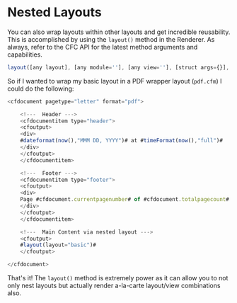 # Nested Layouts

You can also wrap layouts within other layouts and get incredible reusability. This is accomplished by using the `layout()` method in the Renderer. As always, refer to the CFC API for the latest method arguments and capabilities.

```javascript
layout([any layout], [any module=''], [any view=''], [struct args={}], [any viewModule=''], [boolean prePostExempt='false'])
```

So if I wanted to wrap my basic layout in a PDF wrapper layout (`pdf.cfm`) I could do the following:

```javascript
<cfdocument pagetype="letter" format="pdf">

    <!---  Header --->
    <cfdocumentitem type="header">
    <cfoutput>
    <div>
    #dateformat(now(),"MMM DD, YYYY")# at #timeFormat(now(),"full")#
    </div>
    </cfoutput>
    </cfdocumentitem>

    <!---  Footer --->
    <cfdocumentitem type="footer">
    <cfoutput>
    <div>
    Page #cfdocument.currentpagenumber# of #cfdocument.totalpagecount#
    </div>
    </cfoutput>
    </cfdocumentitem>

    <!---  Main Content via nested layout --->
    <cfoutput>
    #layout(layout="basic")#
    </cfoutput>

</cfdocument>
```

That's it! The `layout()` method is extremely power as it can allow you to not only nest layouts but actually render a-la-carte layout/view combinations also.
